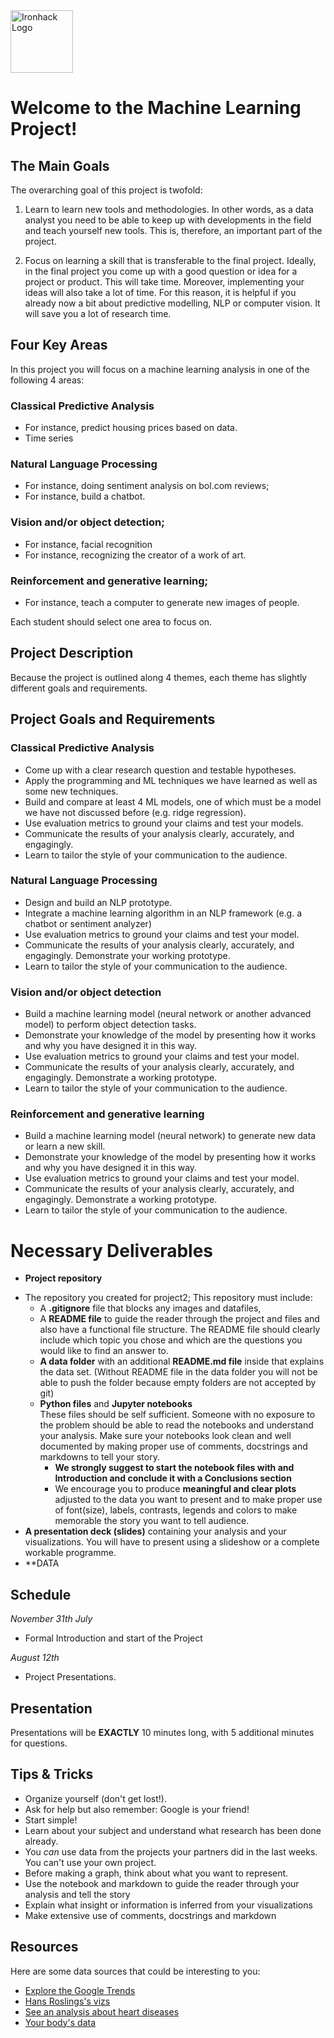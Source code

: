 <img src="https://bit.ly/2VnXWr2" alt="Ironhack Logo" width="100"/>



# Welcome to the Machine Learning Project!

## The Main Goals 

The overarching goal of this project is twofold:

1. Learn to learn new tools and methodologies. In other words, as a data analyst you need to be able to keep up with developments in the field and teach yourself new tools. This is, therefore, an important part of the project. 

2. Focus on learning a skill that is transferable to the final project. Ideally, in the final project you come up with a good question or idea for a project or product. This will take time. Moreover, implementing your ideas will also take a lot of time. For this reason, it is helpful if you already now a bit about predictive modelling, NLP or computer vision. It will save you a lot of research time. 


## Four Key Areas  

In this project you will focus on a machine learning analysis in one of the following 4 areas:

### Classical Predictive Analysis
* For instance, predict housing prices based on data.
* Time series 

### Natural Language Processing
* For instance, doing sentiment analysis on bol.com reviews;
* For instance, build a chatbot. 

### Vision and/or object detection;
* For instance, facial recognition 
* For instance, recognizing the creator of a work of art.

### Reinforcement and generative learning;

* For instance, teach a computer to generate new images of people.  

Each student should select one area to focus on. 

## Project Description

Because the project is outlined along 4 themes, each theme has slightly different goals and requirements.  

## Project Goals and Requirements 

### Classical Predictive Analysis
* Come up with a clear research question and testable hypotheses.
* Apply the programming and ML techniques we have learned as well as some new techniques. 
* Build and compare at least 4 ML models, one of which must be a model we have not discussed before (e.g. ridge regression).
* Use evaluation metrics to ground your claims and test your models. 
* Communicate the results of your analysis clearly, accurately, and engagingly. 
* Learn to tailor the style of your communication to the audience.

### Natural Language Processing
* Design and build an NLP prototype. 
* Integrate a machine learning algorithm in an NLP framework (e.g. a chatbot or sentiment analyzer)  
* Use evaluation metrics to ground your claims and test your model. 
* Communicate the results of your analysis clearly, accurately, and engagingly. Demonstrate your working prototype. 
* Learn to tailor the style of your communication to the audience.

### Vision and/or object detection
* Build a machine learning model (neural network or another advanced model) to perform object detection tasks. 
* Demonstrate your knowledge of the model by presenting how it works and why you have designed it in this way. 
* Use evaluation metrics to ground your claims and test your model. 
* Communicate the results of your analysis clearly, accurately, and engagingly. Demonstrate a working prototype. 
* Learn to tailor the style of your communication to the audience.

### Reinforcement and generative learning
* Build a machine learning model (neural network) to generate new data or learn a new skill.  
* Demonstrate your knowledge of the model by presenting how it works and why you have designed it in this way. 
* Use evaluation metrics to ground your claims and test your model. 
* Communicate the results of your analysis clearly, accurately, and engagingly. Demonstrate a working prototype. 
* Learn to tailor the style of your communication to the audience.





# Necessary Deliverables

* **Project repository** <br>
- The repository you created for project2; 
This repository must include: 
   - A **.gitignore**  file that blocks any images and datafiles, 
   - A **README file** to guide the reader through the project and files and also have a functional file structure. The README file should clearly include which topic you chose and which are the questions you would like to find an answer to. 
   - **A data folder** with an additional **README.md file** inside that explains the data set. (Without README file in the data folder you will not be able to push the folder because empty folders are not accepted by git)
   - **Python files** and **Jupyter notebooks**<br>
These files should be self sufficient. Someone with no exposure to the problem should be able to read the notebooks and understand your analysis. Make sure your notebooks look clean and well documented by making proper use of comments, docstrings and markdowns to tell your story. 
      -  **We strongly suggest to start the 
    notebook files with and Introduction and conclude it with a Conclusions section**
      - We encourage you to produce      **meaningful and clear plots** adjusted to the data you want to present and to make proper use of   font(size), labels, contrasts, legends  and colors to make memorable the story you want to tell audience.
- **A presentation deck (slides)** containing your analysis and your visualizations. You will have to present using a slideshow or a complete workable programme.<br>
- **DATA <br>

## Schedule 


*November 31th July*
* Formal Introduction and start of the Project

*August 12th* 
* Project Presentations. 

<a name="presentation"></a>

## Presentation  
Presentations will be **EXACTLY** 10 minutes long, with 5 additional minutes for questions. 

<a name="tips-&-tricks"></a>

## Tips & Tricks
* Organize yourself (don't get lost!).
* Ask for help but also remember: Google is your friend!
* Start simple! 
* Learn about your subject and understand what research has been done already.
* You *can* use data from the projects your partners did in the last weeks. You can't use your own project.
* Before making a graph, think about what you want to represent.
* Use the notebook and markdown to guide the reader through your analysis and tell the story
* Explain what insight or information is inferred from your visualizations
* Make extensive use of comments, docstrings and markdown

<a name="resources"></a>

## Resources
Here are some data sources that could be interesting to you:  
* [Explore the Google Trends](http://pages.today/trends4)  
* [Hans Roslings's vizs](http://b.link/ted52)  
* [See an analysis about heart diseases](http://b.link/kaggle10)  
* [Your body's data](http://body.media/ted6)



